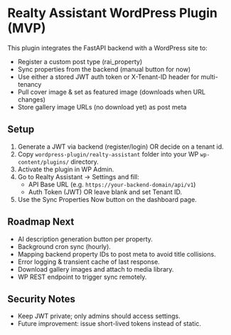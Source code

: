# Realty Assistant WordPress Plugin (MVP)

This plugin integrates the FastAPI backend with a WordPress site to:

- Register a custom post type (rai_property)
- Sync properties from the backend (manual button for now)
- Use either a stored JWT auth token or X-Tenant-ID header for multi-tenancy
- Pull cover image & set as featured image (downloads when URL changes)
- Store gallery image URLs (no download yet) as post meta

## Setup

1. Generate a JWT via backend (register/login) OR decide on a tenant id.
2. Copy `wordpress-plugin/realty-assistant` folder into your WP `wp-content/plugins/` directory.
3. Activate the plugin in WP Admin.
4. Go to Realty Assistant -> Settings and fill:
   - API Base URL (e.g. `https://your-backend-domain/api/v1`)
   - Auth Token (JWT) OR leave blank and set Tenant ID.
5. Use the Sync Properties Now button on the dashboard page.

## Roadmap Next

- AI description generation button per property.
- Background cron sync (hourly).
- Mapping backend property IDs to post meta to avoid title collisions.
- Error logging & transient cache of last response.
- Download gallery images and attach to media library.
- WP REST endpoint to trigger sync remotely.

## Security Notes

- Keep JWT private; only admins should access settings.
- Future improvement: issue short-lived tokens instead of static.

